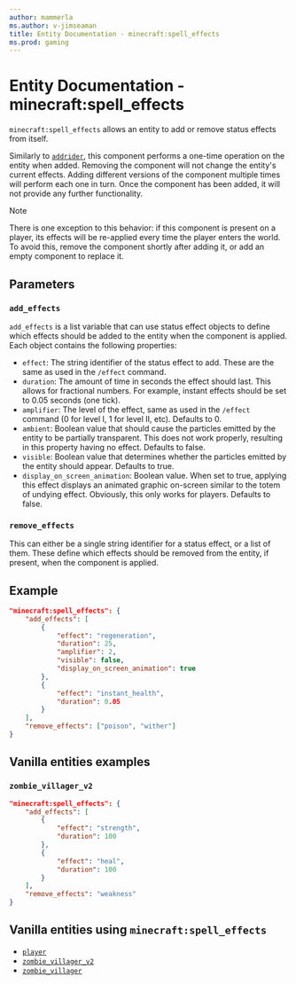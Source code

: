 ```yaml
---
author: mammerla
ms.author: v-jimseaman
title: Entity Documentation - minecraft:spell_effects
ms.prod: gaming
---
```


# Entity Documentation - minecraft:spell_effects

`minecraft:spell_effects` allows an entity to add or remove status effects from itself.

Similarly to [`addrider`](../EntityComponents/minecraftComponent_addrider.md), this component performs a one-time operation on the entity when added. Removing the component will not change the entity's current effects. Adding different versions of the component multiple times will perform each one in turn. Once the component has been added, it will not provide any further functionality.

> [!NOTE]
> There is one exception to this behavior: if this component is present on a player, its effects will be re-applied every time the player enters the world. To avoid this, remove the component shortly after adding it, or add an empty component to replace it.

## Parameters

### `add_effects`

`add_effects` is a list variable that can use status effect objects to define which effects should be added to the entity when the component is applied. Each object contains the following properties:

* `effect`: The string identifier of the status effect to add. These are the same as used in the `/effect` command.
* `duration`: The amount of time in seconds the effect should last. This allows for fractional numbers. For example, instant effects should be set to 0.05 seconds (one tick).
* `amplifier`: The level of the effect, same as used in the `/effect` command (0 for level I, 1 for level II, etc). Defaults to 0.
* `ambient`: Boolean value that should cause the particles emitted by the entity to be partially transparent. This does not work properly, resulting in this property having no effect. Defaults to false.
* `visible`: Boolean value that determines whether the particles emitted by the entity should appear. Defaults to true.
* `display_on_screen_animation`: Boolean value. When set to true, applying this effect displays an animated graphic on-screen similar to the totem of undying effect. Obviously, this only works for players. Defaults to false.

### `remove_effects`
This can either be a single string identifier for a status effect, or a list of them. These define which effects should be removed from the entity, if present, when the component is applied.

## Example

```json
"minecraft:spell_effects": {
    "add_effects": [
        {
            "effect": "regeneration",
            "duration": 25,
            "amplifier": 2,
            "visible": false,
            "display_on_screen_animation": true
        },
        {
            "effect": "instant_health",
            "duration": 0.05
        }
    ],
    "remove_effects": ["poison", "wither"]
}
```

## Vanilla entities examples

### `zombie_villager_v2`

```json
"minecraft:spell_effects": {
    "add_effects": [
        {
            "effect": "strength",
            "duration": 100
        },
        {
            "effect": "heal",
            "duration": 100
        }
    ],
    "remove_effects": "weakness"    
}
```

## Vanilla entities using `minecraft:spell_effects`

- [`player`](../../../../Source/VanillaBehaviorPack_Snippets/entities/player.md)
- [`zombie_villager_v2`](../../../../Source/VanillaBehaviorPack_Snippets/entities/zombie_villager_v2.md)
- [`zombie_villager`](../../../../Source/VanillaBehaviorPack_Snippets/entities/zombie_villager.md)
